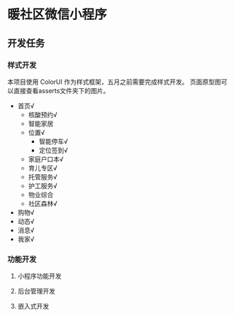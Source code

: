 # 暖社区微信小程序

## 开发任务

### 样式开发

本项目使用 ColorUI 作为样式框架，五月之前需要完成样式开发。
页面原型图可以直接查看asserts文件夹下的图片。

- 首页√
  - 核酸预约√
  - 智能家居
  - 位置√
    - 智能停车√
    - 定位签到√
  - 家庭户口本√
  - 育儿专区√
  - 托管服务√
  - 护工服务√
  - 物业综合
  - 社区森林√
- 购物√
- 动态√
- 消息√
- 我家√
### 功能开发

1. 小程序功能开发

2. 后台管理开发

3. 嵌入式开发

